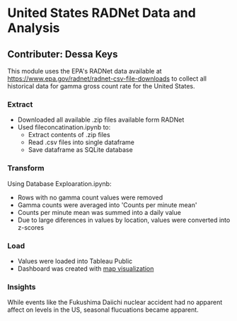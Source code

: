 # United States RADNet Data and Analysis
## Contributer: Dessa Keys

This module uses the EPA's RADNet data available at https://www.epa.gov/radnet/radnet-csv-file-downloads to collect all historical data for gamma gross count rate for the United States.

### Extract
  * Downloaded all available .zip files available form RADNet
  * Used fileconcatination.ipynb to:
      - Extract contents of .zip files
      - Read .csv files into single dataframe
      - Save dataframe as SQLite database
### Transform
Using Database Exploaration.ipynb:
  * Rows with no gamma count values were removed
  * Gamma counts were averaged into 'Counts per minute mean'
  * Counts per minute mean was summed into a daily value
  * Due to large diferences in values by location, values were converted into z-scores
### Load
  * Values were loaded into Tableau Public
  * Dashboard was created with [map visualization](https://public.tableau.com/app/profile/dessa2111/viz/ProjectRadiance/Map)

### Insights
While events like the Fukushima Daiichi nuclear accident had no apparent affect on levels in the US, seasonal flucuations became apparent.
